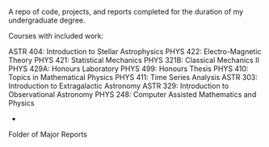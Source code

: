 A repo of code, projects, and reports completed for the duration of my undergraduate degree.

Courses with included work:

ASTR 404:  Introduction to Stellar Astrophysics
PHYS 422:  Electro-Magnetic Theory
PHYS 421:  Statistical Mechanics
PHYS 321B: Classical Mechanics II
PHYS 429A: Honours Laboratory
PHYS 499:  Honours Thesis
PHYS 410:  Topics in Mathematical Physics
PHYS 411: Time Series Analysis
ASTR 303: Introduction to Extragalactic Astronomy
ASTR 329: Introduction to Observational Astronomy
PHYS 248: Computer Assisted Mathematics and Physics

+

Folder of Major Reports
